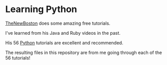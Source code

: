 # Learning Python

[TheNewBoston](https://www.youtube.com/channel/UCJbPGzawDH1njbqV-D5HqKw) does some amazing free tutorials. 

I've learned from his Java and Ruby videos in the past.

His 56 [Python](https://www.youtube.com/watch?v=HBxCHonP6Ro&list=PL6gx4Cwl9DGAcbMi1sH6oAMk4JHw91mC_) tutorials are excellent and recommended.

The resulting files in this repository are from me going through each of the 56 tutorials!

